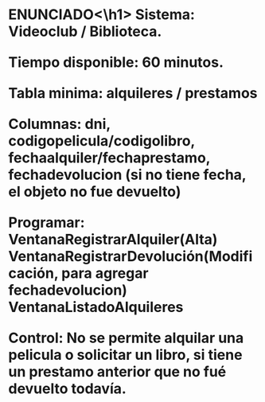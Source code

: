 <h1>ENUNCIADO<\h1>
Sistema: Videoclub / Biblioteca.

Tiempo disponible: 60 minutos.

Tabla minima: alquileres / prestamos

Columnas: 
dni, codigopelicula/codigolibro, 
fechaalquiler/fechaprestamo,
fechadevolucion (si no tiene fecha, el objeto no fue devuelto)

Programar:
VentanaRegistrarAlquiler(Alta)
VentanaRegistrarDevolución(Modificación, para agregar fechadevolucion)
VentanaListadoAlquileres

Control: No se permite alquilar una pelicula o solicitar un libro, si tiene
un prestamo anterior que no fué devuelto todavía.